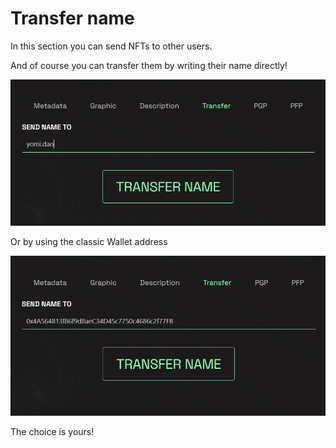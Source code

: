 # Transfer name

In this section you can send NFTs to other users.&#x20;

And of course you can transfer them by writing their name directly!

![](<../.gitbook/assets/Immagine 2022-03-09 162518.png>)

Or by using the classic Wallet address

![](<../.gitbook/assets/Immagine 2022-03-09 162644.png>)

The choice is yours!
